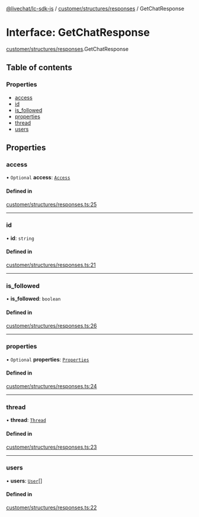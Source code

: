 [@livechat/lc-sdk-js](../README.md) / [customer/structures/responses](../modules/customer_structures_responses.md) / GetChatResponse

# Interface: GetChatResponse

[customer/structures/responses](../modules/customer_structures_responses.md).GetChatResponse

## Table of contents

### Properties

- [access](customer_structures_responses.GetChatResponse.md#access)
- [id](customer_structures_responses.GetChatResponse.md#id)
- [is\_followed](customer_structures_responses.GetChatResponse.md#is_followed)
- [properties](customer_structures_responses.GetChatResponse.md#properties)
- [thread](customer_structures_responses.GetChatResponse.md#thread)
- [users](customer_structures_responses.GetChatResponse.md#users)

## Properties

### access

• `Optional` **access**: [`Access`](customer_structures_structures.Access.md)

#### Defined in

[customer/structures/responses.ts:25](https://github.com/livechat/lc-sdk-js/blob/25e113d/src/customer/structures/responses.ts#L25)

___

### id

• **id**: `string`

#### Defined in

[customer/structures/responses.ts:21](https://github.com/livechat/lc-sdk-js/blob/25e113d/src/customer/structures/responses.ts#L21)

___

### is\_followed

• **is\_followed**: `boolean`

#### Defined in

[customer/structures/responses.ts:26](https://github.com/livechat/lc-sdk-js/blob/25e113d/src/customer/structures/responses.ts#L26)

___

### properties

• `Optional` **properties**: [`Properties`](customer_structures_structures.Properties.md)

#### Defined in

[customer/structures/responses.ts:24](https://github.com/livechat/lc-sdk-js/blob/25e113d/src/customer/structures/responses.ts#L24)

___

### thread

• **thread**: [`Thread`](customer_structures_structures.Thread.md)

#### Defined in

[customer/structures/responses.ts:23](https://github.com/livechat/lc-sdk-js/blob/25e113d/src/customer/structures/responses.ts#L23)

___

### users

• **users**: [`User`](../modules/customer_structures_users.md#user)[]

#### Defined in

[customer/structures/responses.ts:22](https://github.com/livechat/lc-sdk-js/blob/25e113d/src/customer/structures/responses.ts#L22)
